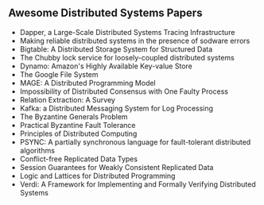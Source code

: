 <h2> Awesome Distributed Systems Papers</h2>

<ul>

                             

 <li><a target="_blank" href="https://github.com/manjunath5496/Awesome-Distributed-Systems-Papers/blob/master/awe(1).pdf" style="text-decoration:none;">Dapper, a Large-Scale Distributed Systems Tracing Infrastructure</a></li>

 <li><a target="_blank" href="https://github.com/manjunath5496/Awesome-Distributed-Systems-Papers/blob/master/awe(2).pdf" style="text-decoration:none;">Making reliable
distributed systems in the presence of sodware errors</a></li>

<li><a target="_blank" href="https://github.com/manjunath5496/Awesome-Distributed-Systems-Papers/blob/master/awe(3).pdf" style="text-decoration:none;">Bigtable: A Distributed Storage System for Structured Data</a></li>
 <li><a target="_blank" href="https://github.com/manjunath5496/Awesome-Distributed-Systems-Papers/blob/master/awe(4).pdf" style="text-decoration:none;">The Chubby lock service for loosely-coupled distributed systems</a></li>                              




<li><a target="_blank" href="https://github.com/manjunath5496/Awesome-Distributed-Systems-Papers/blob/master/awe(5).pdf" style="text-decoration:none;">Dynamo: Amazon's Highly Available Key-value Store</a></li>
<li><a target="_blank" href="https://github.com/manjunath5496/Awesome-Distributed-Systems-Papers/blob/master/awe(6).pdf" style="text-decoration:none;">The Google File System</a></li>
 <li><a target="_blank" href="https://github.com/manjunath5496/Awesome-Distributed-Systems-Papers/blob/master/awe(7).pdf" style="text-decoration:none;">MAGE: A Distributed Programming Model</a></li>

 <li><a target="_blank" href="https://github.com/manjunath5496/Awesome-Distributed-Systems-Papers/blob/master/awe(8).pdf" style="text-decoration:none;"> Impossibility of Distributed Consensus with One Faulty Process </a></li>
   <li><a target="_blank" href="https://github.com/manjunath5496/Awesome-Distributed-Systems-Papers/blob/master/awe(9).pdf" style="text-decoration:none;">Relation Extraction: A Survey</a></li>
  
   
 <li><a target="_blank" href="https://github.com/manjunath5496/Awesome-Distributed-Systems-Papers/blob/master/awe(10).pdf" style="text-decoration:none;">Kafka: a Distributed Messaging System for Log Processing</a></li>                              
<li><a target="_blank" href="https://github.com/manjunath5496/Awesome-Distributed-Systems-Papers/blob/master/awe(11).pdf" style="text-decoration:none;">The Byzantine Generals Problem</a></li>
<li><a target="_blank" href="https://github.com/manjunath5496/Awesome-Distributed-Systems-Papers/blob/master/awe(12).pdf" style="text-decoration:none;">Practical Byzantine Fault Tolerance</a></li>
<li><a target="_blank" href="https://github.com/manjunath5496/Awesome-Distributed-Systems-Papers/blob/master/awe(13).pdf" style="text-decoration:none;">Principles of
Distributed Computing</a></li>

<li><a target="_blank" href="https://github.com/manjunath5496/Awesome-Distributed-Systems-Papers/blob/master/awe(14).pdf" style="text-decoration:none;">PSYNC: A partially synchronous language for fault-tolerant distributed algorithms</a></li>
                              
<li><a target="_blank" href="https://github.com/manjunath5496/Awesome-Distributed-Systems-Papers/blob/master/awe(15).pdf" style="text-decoration:none;">Conflict-free Replicated Data Types</a></li>

<li><a target="_blank" href="https://github.com/manjunath5496/Awesome-Distributed-Systems-Papers/blob/master/awe(16).pdf" style="text-decoration:none;">Session Guarantees for Weakly Consistent Replicated Data</a></li>

  <li><a target="_blank" href="https://github.com/manjunath5496/Awesome-Distributed-Systems-Papers/blob/master/awe(17).pdf" style="text-decoration:none;"> Logic and Lattices for Distributed Programming</a></li>   
  
<li><a target="_blank" href="https://github.com/manjunath5496/Awesome-Distributed-Systems-Papers/blob/master/awe(18).pdf" style="text-decoration:none;">Verdi: A Framework for Implementing and Formally Verifying Distributed Systems</a></li> 

</ul>
